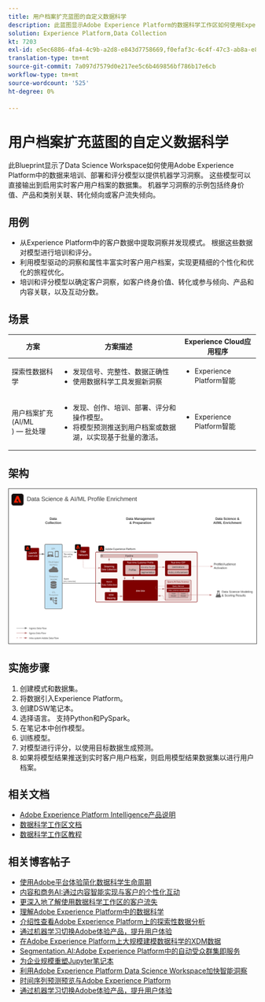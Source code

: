 ```yaml
---
title: 用户档案扩充蓝图的自定义数据科学
description: 此蓝图显示Adobe Experience Platform的数据科学工作区如何使用Experience Platform中的数据来训练、部署和评分模型，从数据中提供机器学习洞察。
solution: Experience Platform,Data Collection
kt: 7203
exl-id: e5ec6886-4fa4-4c9b-a2d8-e843d7758669,f0efaf3c-6c4f-47c3-ab8a-e8e146dd071c
translation-type: tm+mt
source-git-commit: 7a097d7579d0e217ee5c6b469856bf786b17e6cb
workflow-type: tm+mt
source-wordcount: '525'
ht-degree: 0%

---
```


# 用户档案扩充蓝图的自定义数据科学

此Blueprint显示了Data Science Workspace如何使用Adobe Experience Platform中的数据来培训、部署和评分模型以提供机器学习洞察。 这些模型可以直接输出到启用实时客户用户档案的数据集。 机器学习洞察的示例包括终身价值、产品和类别关联、转化倾向或客户流失倾向。

## 用例

* 从Experience Platform中的客户数据中提取洞察并发现模式。 根据这些数据对模型进行培训和评分。
* 利用模型驱动的洞察和属性丰富实时客户用户档案，实现更精细的个性化和优化的旅程优化。
* 培训和评分模型以确定客户洞察，如客户终身价值、转化或参与倾向、产品和内容关联，以及互动分数。

## 场景

| 方案 | 方案描述 | Experience Cloud应用程序 |
|---|---|---|
| 探索性数据科学 | <ul><li>发现信号、完整性、数据正确性</li><li>使用数据科学工具发掘新洞察</li></ul> | <ul><li>Experience Platform智能</li></ul> |
| 用户档案扩充(AI/ML<br>) — 批处理 | <ul><li>发现、创作、培训、部署、评分和操作模型。</li><li>将模型预测推送到用户档案或数据湖，以实现基于批量的激活。</li></ul> | <ul><li>Experience Platform智能</li></ul> |

## 架构

<img src="assets/datascience.svg" alt="用户档案扩充蓝图的定制数据科学参考体系" style="border:1px solid #4a4a4a" />

## 实施步骤

1. 创建模式和数据集。
1. 将数据引入Experience Platform。
1. 创建DSW笔记本。
1. 选择语言。 支持Python和PySpark。
1. 在笔记本中创作模型。
1. 训练模型。
1. 对模型进行评分，以使用目标数据生成预测。
1. 如果将模型结果推送到实时客户用户档案，则启用模型结果数据集以进行用户档案。

## 相关文档

* [Adobe Experience Platform Intelligence产品说明](https://helpx.adobe.com/legal/product-descriptions/adobe-experience-platform-intelligence---product-description.html)
* [数据科学工作区文档](https://experienceleague.adobe.com/docs/experience-platform/data-science-workspace/home.html?lang=en)
* [数据科学工作区教程](https://experienceleague.adobe.com/docs/platform-learn/tutorials/data-science-workspace/understanding-data-science-workspace.html)

## 相关博客帖子

* [使用Adobe平台体验简化数据科学生命周期](https://medium.com/adobetech/simplifying-the-data-science-lifecycle-with-adobe-platform-experience-8ea4f056d82f)
* [内容和商务AI:通过内容智能实现与客户的个性化互动](https://medium.com/adobetech/content-and-commerce-ai-personalizing-your-interactions-with-customers-through-content-intelligence-dc182601deab)
* [更深入地了解使用数据科学工作区的客户流失](https://medium.com/adobetech/gaining-a-deeper-understanding-of-churn-using-data-science-workspace-18a2190e0cf3)
* [理解Adobe Experience Platform中的数据科学](https://medium.com/adobetech/understanding-data-science-in-adobe-experience-platform-5bce5a17b42)
* [介绍性查看Adobe Experience Platform上的探索性数据分析](https://medium.com/adobetech/an-introductory-look-at-exploratory-data-analysis-on-adobe-experience-platform-1bfce7501d9a)
* [通过机器学习切换Adobe体验产品，提升用户体验](https://medium.com/adobetech/cutting-across-adobe-experience-products-with-machine-learning-to-elevated-user-experience-7c85000510d1)
* [在Adobe Experience Platform上大规模建模数据科学的XDM数据](https://medium.com/adobetech/modeling-xdm-data-for-data-science-at-scale-on-adobe-experience-platform-222bb2a6dbf7)
* [Segmentation.AI:Adobe Experience Platform中的自动受众群集即服务](https://medium.com/adobetech/segmentation-ai-automated-audience-clustering-as-a-service-in-adobe-experience-platform-261f4099462c)
* [为企业规模重塑Jupyter笔记本](https://medium.com/adobetech/reimagining-jupyter-notebooks-for-enterprise-scale-8bc6340d504a)
* [利用Adobe Experience Platform Data Science Workspace加快智能洞察](https://medium.com/adobetech/accelerate-intelligent-insights-with-adobe-experience-platform-data-science-workspace-89538bacbbea)
* [时间序列预测预览与Adobe Experience Platform](https://medium.com/adobetech/preview-of-time-series-forecasting-with-adobe-experience-platform-38a2fc778e89)
* [通过机器学习切换Adobe体验产品，提升用户体验](https://medium.com/adobetech/cutting-across-adobe-experience-products-with-machine-learning-to-elevated-user-experience-7c85000510d1)
